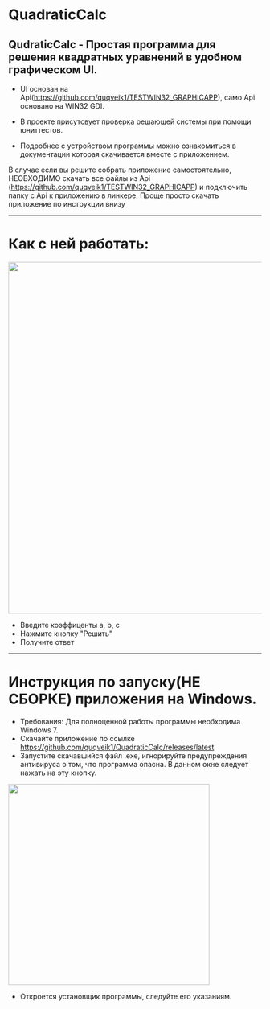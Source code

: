 # QuadraticCalc
## QudraticCalc - Простая программа для решения квадратных уравнений в удобном графическом UI.

- UI основан на Api(https://github.com/quqveik1/TESTWIN32_GRAPHICAPP), само Api основано на WIN32 GDI.

- В проекте присутсвует проверка решающей системы при помощи юниттестов. 

- Подробнее с устройством программы можно ознакомиться в документации которая скачивается вместе с приложением.

В случае если вы решите собрать приложение самостоятельно, НЕОБХОДИМО скачать все файлы из Api (https://github.com/quqveik1/TESTWIN32_GRAPHICAPP) и подключить папку с Api к приложению в линкере.
Проще просто скачать приложение по инструкции внизу

-------------------------
# Как с ней работать:
<img src="https://user-images.githubusercontent.com/64206443/216810575-3c1697b3-8984-44b8-a840-1fe4477a5102.png" width="700">

- Введите коэффиценты a, b, c
- Нажмите кнопку "Решить"
- Получите ответ


--------------------------
# Инструкция по запуску(НЕ СБОРКЕ) приложения на Windows. 
- Требования: Для полноценной работы программы необходима Windows 7.
- Скачайте приложение по ссылке https://github.com/quqveik1/QuadraticCalc/releases/latest
- Запустите скачавшийся файл .exe, игнорируйте предупреждения антивируса о том, что программа опасна.
В данном окне следует нажать на эту кнопку.

<img src="https://user-images.githubusercontent.com/64206443/182945554-ed4d18c6-a25d-4d0d-a331-e268643b3031.png" width="400">

- Откроется установщик программы, следуйте его указаниям.

